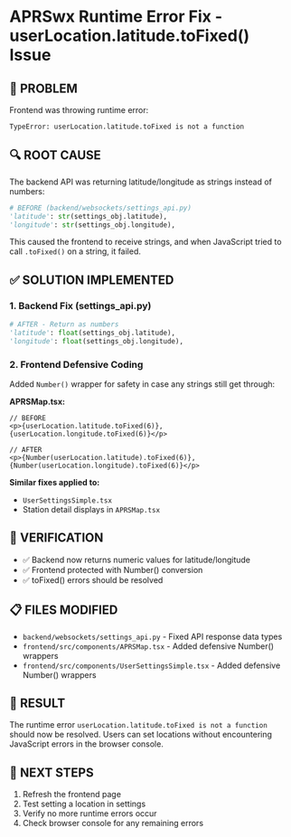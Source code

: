 # APRSwx Runtime Error Fix - userLocation.latitude.toFixed() Issue

## 🐛 PROBLEM
Frontend was throwing runtime error:
```
TypeError: userLocation.latitude.toFixed is not a function
```

## 🔍 ROOT CAUSE
The backend API was returning latitude/longitude as strings instead of numbers:
```python
# BEFORE (backend/websockets/settings_api.py)
'latitude': str(settings_obj.latitude),
'longitude': str(settings_obj.longitude),
```

This caused the frontend to receive strings, and when JavaScript tried to call `.toFixed()` on a string, it failed.

## ✅ SOLUTION IMPLEMENTED

### 1. Backend Fix (settings_api.py)
```python
# AFTER - Return as numbers
'latitude': float(settings_obj.latitude),
'longitude': float(settings_obj.longitude),
```

### 2. Frontend Defensive Coding
Added `Number()` wrapper for safety in case any strings still get through:

**APRSMap.tsx:**
```tsx
// BEFORE
<p>{userLocation.latitude.toFixed(6)}, {userLocation.longitude.toFixed(6)}</p>

// AFTER  
<p>{Number(userLocation.latitude).toFixed(6)}, {Number(userLocation.longitude).toFixed(6)}</p>
```

**Similar fixes applied to:**
- `UserSettingsSimple.tsx`
- Station detail displays in `APRSMap.tsx`

## 🧪 VERIFICATION
- ✅ Backend now returns numeric values for latitude/longitude
- ✅ Frontend protected with Number() conversion
- ✅ toFixed() errors should be resolved

## 📋 FILES MODIFIED
- `backend/websockets/settings_api.py` - Fixed API response data types
- `frontend/src/components/APRSMap.tsx` - Added defensive Number() wrappers
- `frontend/src/components/UserSettingsSimple.tsx` - Added defensive Number() wrappers

## 🎯 RESULT
The runtime error `userLocation.latitude.toFixed is not a function` should now be resolved. Users can set locations without encountering JavaScript errors in the browser console.

## 🔄 NEXT STEPS
1. Refresh the frontend page
2. Test setting a location in settings
3. Verify no more runtime errors occur
4. Check browser console for any remaining errors
